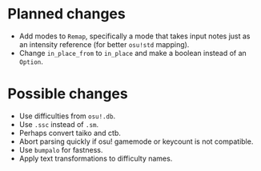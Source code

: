 
# Planned changes

- Add modes to `Remap`, specifically a mode that takes input notes just as an intensity reference
    (for better `osu!std` mapping).
- Change `in_place_from` to `in_place` and make a boolean instead of an `Option`.

# Possible changes

- Use difficulties from `osu!.db`.
- Use `.ssc` instead of `.sm`.
- Perhaps convert taiko and ctb.
- Abort parsing quickly if osu! gamemode or keycount is not compatible.
- Use `bumpalo` for fastness.
- Apply text transformations to difficulty names.
